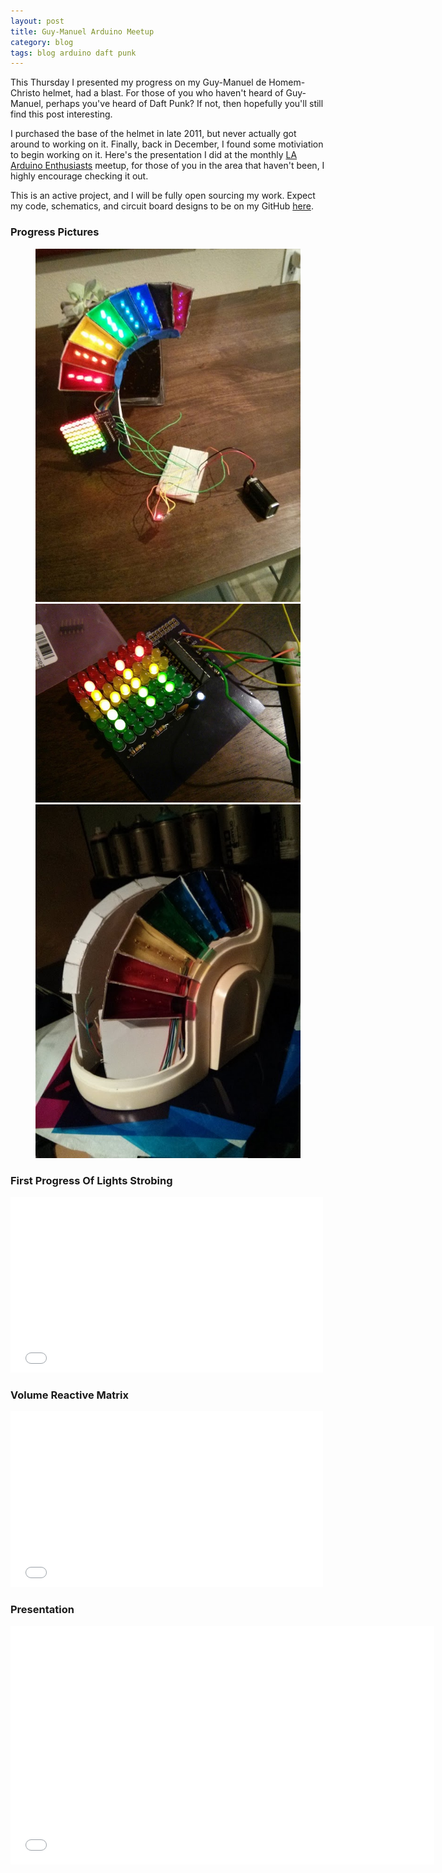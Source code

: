 ```yaml
---
layout: post
title: Guy-Manuel Arduino Meetup
category: blog
tags: blog arduino daft punk
---
```


This Thursday I presented my progress on my Guy-Manuel de Homem-Christo helmet, had a blast. For those of you who haven't heard of Guy-Manuel, perhaps you've heard of Daft Punk? If not, then hopefully you'll still find this post interesting.

<!-- excerpt -->

I purchased the base of the helmet in late 2011, but never actually got around to working on it. Finally, back in December, I found some motiviation to begin working on it. Here's the presentation I did at the monthly [LA Arduino Enthusiasts](//www.meetup.com/LA-Arduino/) meetup, for those of you in the area that haven't been, I highly encourage checking it out.

This is an active project, and I will be fully open sourcing my work. Expect my code, schematics, and circuit board designs to be on my GitHub [here](//github.com/Tyr0/Guy-Manuel-Helmet).

### Progress Pictures

<figure class="third">
  <a href="/images/guy-manuel-arduino-meetup/guy-manuel-full.jpg">
    <img src="/images/guy-manuel-arduino-meetup/guy-manuel-full.jpg" alt="Left side demo">
  </a>
  <a href="/images/guy-manuel-arduino-meetup/guy-manuel-hi.jpg">
    <img src="/images/guy-manuel-arduino-meetup/guy-manuel-hi.jpg" alt="HI demo">
  </a>
  <a href="/images/guy-manuel-arduino-meetup/guy-manuel-helmet.jpg">
    <img src="/images/guy-manuel-arduino-meetup/guy-manuel-helmet.jpg" alt="Left side inside helmet">
  </a>
  <figcaption></figcaption>
</figure>

### First Progress Of Lights Strobing

<iframe src="//player.vimeo.com/video/64938081?title=0&amp;byline=0&amp;portrait=0" width="500" height="281" frameborder="0" webkitallowfullscreen mozallowfullscreen allowfullscreen></iframe>

### Volume Reactive Matrix

<iframe src="//player.vimeo.com/video/64938080?title=0&amp;byline=0&amp;portrait=0" width="500" height="281" frameborder="0" webkitallowfullscreen mozallowfullscreen allowfullscreen></iframe>

### Presentation

<iframe width="678" height="381" src="//www.youtube.com/embed/cSRKLJ8vL0c?list=UUEYadMNDNO-kQEPwybtzmwQ" frameborder="0"> </iframe>
